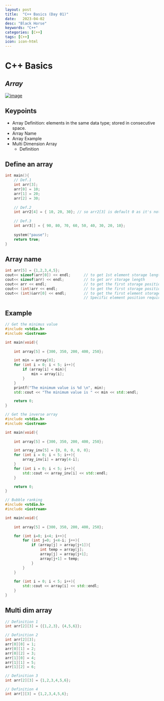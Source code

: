 ```yaml
---
layout: post
title:  "C++ Basics (Day 01)"
date:   2023-04-02
desc: "Black Horse"
keywords: "C++"
categories: [C++]
tags: [C++]
icon: icon-html
---
```


# C++ Basics
## _Array_

[![image](https://www.freeiconspng.com/thumbs/c-logo-icon/c--logo-icon-0.png)](https://www.bilibili.com/video/BV1et411b73Z?p=42&vd_source=d8d0bffc8e5266c19ad61d5b6c71609e)

## Keypoints 

- Array Definition: elements in the same data type; stored in consecutive space.
- Array Name
- Array Example
- Multi Dimension Array
    - Definition 

## Define an array 

```c++
int main(){
    // Def.1
    int arr[3];
    arr[0] = 10;
    arr[1] = 20;
    arr[2] = 30;
    
    // Def.2
    int arr2[4] = { 10, 20, 30}; // so arr2[3] is default 0 as it's not defined
    
    // Def.3
    int arr3[] = { 90, 80, 70, 60, 50, 40, 30, 20, 10};
    
    system("pause");
    return true;
}
```



## Array name 

```c++
int arr[5] = {1,2,3,4,5};
cout<< sizeof(arr[0]) << endl;      // to get 1st element storage length
cout<< sizeof(arr) << endl;         // to get arr storage length
cout<< arr << endl;                 // to get the first storage position
cout<< (int)arr << endl;            // to get the first storage position in decimal 
cout<< (int)&arr[0] << endl;        // to get the first element storage position in decimal.
                                    // Specific element position requires & sign
```

## Example

```c++
// Get the minimus value
#include <stdio.h>
#include <iostream>

int main(void){
    
    int array[5] = {300, 350, 200, 400, 250};

    int min = array[0];
    for (int i = 0; i < 5; i++){
        if (array[i] < min){
            min = array[i];
        }
    }
    printf("The minimum value is %d \n", min);
    std::cout << "The minimum value is " << min << std::endl;

    return 0;
}

// Get the inverse array
#include <stdio.h>
#include <iostream>

int main(void){
    
    int array[5] = {300, 350, 200, 400, 250};

    int array_inv[5] = {0, 0, 0, 0, 0};
    for (int i = 0; i < 5; i++){
        array_inv[i] = array[4-i];
    }
    for (int i = 0; i < 5; i++){
        std::cout << array_inv[i] << std::endl;
    }

    return 0;
}

// Bubble ranking
#include <stdio.h>
#include <iostream>

int main(void){
    
    int array[5] = {300, 350, 200, 400, 250};

    for (int i=0; i<4; i++){
        for (int j=0; j<4-i; j++){
            if (array[j] > array[j+1]){
                int temp = array[j];
                array[j] = array[j+1];
                array[j+1] = temp;
            }
        }
    }
    
    for (int i = 0; i < 5; i++){
        std::cout << array[i] << std::endl;
    }
}
```

## Multi dim array

```c++
// Definition 1
int arr[2][3] = {{1,2,3}, {4,5,6}};

// Definition 2
int arr[2][3];
arr[0][0] = 1;
arr[0][1] = 2;
arr[0][2] = 3;
arr[1][0] = 4;
arr[1][1] = 5;
arr[1][2] = 6;

// Definition 3
int arr[2][3] = {1,2,3,4,5,6};

// Definition 4
int arr[][3] = {1,2,3,4,5,6};
```
